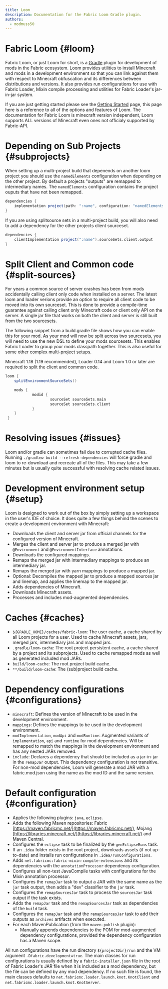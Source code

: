 ```yaml
---
title: Loom
description: Documentation for the Fabric Loom Gradle plugin.
authors:
  - modmuss50
---
```


# Fabric Loom {#loom}

Fabric Loom, or just Loom for short, is a [Gradle](https://gradle.org/|Gradle) plugin for development of mods in the Fabric ecosystem. Loom provides utilities to install Minecraft and mods in a development environment so that you can link against them with respect to Minecraft obfuscation and its differences between distributions and versions. It also provides run configurations for use with Fabric Loader, Mixin compile processing and utilities for Fabric Loader's jar-in-jar system.

If you are just getting started please see the [Getting Started](getting-started/setting-up-a-development-environment) page, this page here is a reference to all of the options and features of Loom. The documentation for Fabric Loom is minecraft version independent, Loom supports ALL versions of Minecraft even ones not officialy supported by Fabric-API.

# Depending on Sub Projects {#subprojects}

When setting up a multi-project build that depenends on another loom project you should use the `namedElements` configuration when depending on the other project. By default a projects "outputs" are remapped to intermediary names. The `namedElements` configuration contains the project ouputs that have not been remapped.

```groovy
dependencies {
	implementation project(path: ":name", configuration: "namedElements")
}
```

If you are using splitsource sets in a multi-project build, you will also need to add a dependency for the other projects client sourceset.

```groovy
dependencies {
	clientImplementation project(":name").sourceSets.client.output
}
```

# Split Client and Common code {#split-sources}

For years a common source of server crashes has been from mods accidentally calling client only code when installed on a server. The latest loom and loader verions provide an option to require all client code to be moved into its own sourceset. This is done to provide a compile-time guarantee against calling client only Minecraft code or client only API on the server. A single jar file that works on both the client and server is still built from the two sourcesets.

The following snippet from a build.gradle file shows how you can enable this for your mod. As your mod will now be split across two sourcesets, you will need to use the new DSL to define your mods sourcesets. This enables Fabric Loader to group your mods classpath together. This is also useful for some other complex multi-project setups.

Minecraft 1.18 (1.19 recommended), Loader 0.14 and Loom 1.0 or later are required to split the client and common code.

```groovy
loom {
	splitEnvironmentSourceSets()

	mods {
			modid {
					sourceSet sourceSets.main
					sourceSet sourceSets.client
			}
	}
 }
```

# Resolving issues {#issues}

Loom and/or gradle can sometimes fail due to corrupted cache files. Running `./gradlew build --refresh-dependencies` will force gradle and loom to re-download and recreate all of the files. This may take a few minutes but is usually quite successful with resolving cache related issues.

# Development environment setup {#setup}

Loom is designed to work out of the box by simply setting up a workspace in the user's IDE of choice. It does quite a few things behind the scenes to create a development environment with Minecraft:

  - Downloads the client and server jar from official channels for the configured version of Minecraft.
  - Merges the client and server jar to produce a merged jar with `@Environment` and `@EnvironmentInterface` annotations.
  - Downloads the configured mappings.
  - Remaps the merged jar with intermediary mappings to produce an intermediary jar.
  - Remaps the merged jar with yarn mappings to produce a mapped jar.
  - Optional: Decompiles the mapped jar to produce a mapped sources jar and linemap, and applies the linemap to the mapped jar.
  - Adds dependencies of Minecraft.
  - Downloads Minecraft assets.
  - Processes and includes mod-augmented dependencies.

# Caches {#caches}

  * `${GRADLE_HOME}/caches/fabric-loom`: The user cache, a cache shared by all Loom projects for a user. Used to cache Minecraft assets, jars, merged jars, intermediary jars and mapped jars.
  * `.gradle/loom-cache`: The root project persistent cache, a cache shared by a project and its subprojects. Used to cache remapped mods as well as generated included mod JARs.
  * `build/loom-cache`: The root project build cache.
  * `**/build/loom-cache`: The (sub)project build cache.

# Dependency configurations {#configurations}

  * `minecraft`: Defines the version of Minecraft to be used in the development environment. 
  * `mappings`: Defines the mappings to be used in the development environment.
  * `modImplementation`, `modApi` and `modRuntime`: Augmented variants of `implementation`, `api` and `runtime` for mod dependencies. Will be remapped to match the mappings in the development environment and has any nested JARs removed.
  * `include`: Declares a dependency that should be included as a jar-in-jar in the `remapJar` output. This dependency configuration is not transitive. For non-mod dependencies, Loom will generate a mod JAR with a fabric.mod.json using the name as the mod ID and the same version.

# Default configuration {#configuration}

  * Applies the following plugins: `java`, `eclipse`.
  * Adds the following Maven repositories: Fabric [https://maven.fabricmc.net/](https://maven.fabricmc.net/), Mojang [https://libraries.minecraft.net/](https://libraries.minecraft.net/) and Maven Central.
  * Configures the `eclipse` task to be finalized by the `genEclipseRuns` task.
  * If an `.idea` folder exists in the root project, downloads assets (if not up-to-date) and installs run configurations in `.idea/runConfigurations`.
  * Adds `net.fabricmc:fabric-mixin-compile-extensions` and its dependencies with the `annotationProcessor` dependency configuration.
  * Configures all non-test JavaCompile tasks with configurations for the Mixin annotation processor.
  * Configures the `remapJar` task to output a JAR with the same name as the `jar` task output, then adds a "dev" classifier to the `jar` task.
  * Configures the `remapSourcesJar` task to process the `sourcesJar` task output if the task exists.
  * Adds the `remapJar` task and the `remapSourcesJar` task as dependencies of the `build` task.
  * Configures the `remapJar` task and the `remapSourcesJar` task to add their outputs as `archives` artifacts when executed.
  * For each MavenPublication (from the `maven-publish` plugin):
	* Manually appends dependencies to the POM for mod-augmented dependency configurations, provided the dependency configuration has a Maven scope.

All run configurations have the run directory `${projectDir}/run` and the VM argument `-Dfabric.development=true`. The main classes for run configurations is usually defined by a `fabric-installer.json` file in the root of Fabric Loader's JAR file when it is included as a mod dependency, but the file can be defined by any mod dependency. If no such file is found, the main classes defaults to `net.fabricmc.loader.launch.knot.KnotClient` and `net.fabricmc.loader.launch.knot.KnotServer`.

